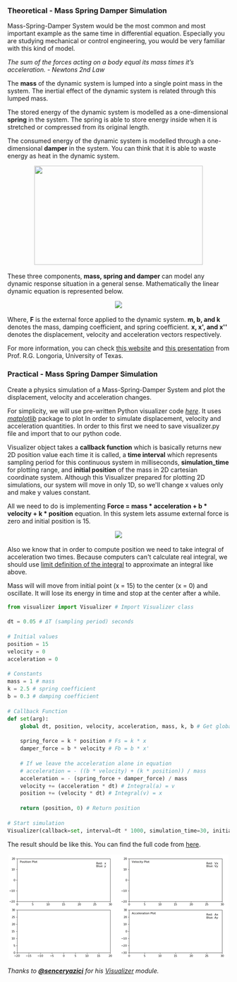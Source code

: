 ### Theoretical - Mass Spring Damper Simulation

Mass-Spring-Damper System would be the most common and most important example as the same time in differential equation. Especially you are studying mechanical or control engineering, you would be very familiar with this kind of model.

_The sum of the forces acting on a body equal its mass times it’s acceleration. - Newtons 2nd Law_

The **mass** of the dynamic system is lumped into a single point mass in the system. The inertial effect of the dynamic system is related through this lumped mass.

The stored energy of the dynamic system is modelled as a one-dimensional **spring** in the system. The spring is able to store energy inside when it is stretched or compressed from its original length.

The consumed energy of the dynamic system is modelled through a one-dimensional **damper** in the system. You can think that it is able to waste energy as heat in the dynamic system.

<p align="center">
  <img src="https://upload.wikimedia.org/wikipedia/commons/4/4a/Mass-Spring-Damper.png" width="382" height="224">
</p>

These three components, **mass, spring and damper** can model any dynamic response situation in a general sense. Mathematically the linear dynamic equation is represented below.

<p align="center">
  <img src="http://bodetechnics.com/wp-content/uploads/2018/01/free_body_diagram_short_form.jpg">
</p>

Where, **F** is the external force applied to the dynamic system. **m, b, and k** denotes the mass, damping coefficient, and spring coefficient. **x, x', and x''** denotes the displacement, velocity and acceleration vectors respectively.

For more information, you can check [this website](http://www.sharetechnote.com/html/DE_Modeling_Example_SpringMass.html) and [this presentation](www.sharetechnote.com/html/DE_Modeling_Example_SpringMass.html) from Prof. R.G. Longoria, University of Texas.

### Practical - Mass Spring Damper Simulation

Create a physics simulation of a Mass-Spring-Damper System and plot the displacement, velocity and acceleration changes.

For simplicity, we will use pre-written Python visualizer code *[here](materials/mass-spring-damper-simulation)*. It uses _[matplotlib](https://matplotlib.org/)_ package to plot In order to simulate displacement, velocity and acceleration quantities. In order to this first we need to save visualizer.py file and import that to our python code.

Visualizer object takes a **callback function** which is basically returns new 2D position value each time it is called, a **time interval** which represents sampling period for this continuous system in milliseconds, **simulation_time** for plotting range, and **initial position** of the mass in 2D cartesian coordinate system. Although this Visualizer prepared for plotting 2D simulations, our system will move in only 1D, so we'll change x values only and make y values constant.

All we need to do is implementing **Force = mass * acceleration + b * velocity + k * position** equation. In this system lets assume external force is zero and initial position is 15.

<p align="center">
  <img src="https://cdn.kastatic.org/ka-perseus-images/6a38c2127e4ea04fadf58c016b81d19a4a46d5c0.gif">
</p>

Also we know that in order to compute position we need to take integral of acceleration two times. Because computers can't calculate real integral, we should use [limit definition of the integral](https://www.khanacademy.org/math/ap-calculus-ab/ab-integration-new/ab-6-3/a/definite-integral-as-the-limit-of-a-riemann-sum) to approximate an integral like above.

Mass will will move from initial point (x = 15) to the center (x = 0) and oscillate. It will lose its energy in time and stop at the center after a while.


```python
from visualizer import Visualizer # Import Visualizer class

dt = 0.05 # ΔT (sampling period) seconds

# Initial values
position = 15
velocity = 0
acceleration = 0

# Constants
mass = 1 # mass
k = 2.5 # spring coefficient
b = 0.3 # damping coefficient

# Callback Function
def set(arg):
    global dt, position, velocity, acceleration, mass, k, b # Get global variables

    spring_force = k * position # Fs = k * x
    damper_force = b * velocity # Fb = b * x'

    # If we leave the acceleration alone in equation
    # acceleration = - ((b * velocity) + (k * position)) / mass
    acceleration = - (spring_force + damper_force) / mass
    velocity += (acceleration * dt) # Integral(a) = v
    position += (velocity * dt) # Integral(v) = x

    return (position, 0) # Return position

# Start simulation
Visualizer(callback=set, interval=dt * 1000, simulation_time=30, initial=(position, 0, velocity, 0, acceleration, 0))
```

The result should be like this. You can find the full code from [here](materials/mass-spring-damper-simulation/demo.py).

<p align="center">
  <img src="https://github.com/enesdemirag/enesdemirag.github.io/raw/master/_posts/images/msd-simulation.gif">
</p>

_Thanks to **[@senceryazici](https://github.com/senceryazici)** for his *[Visualizer](materials/mass-spring-damper-simulation/visualizer.py)* module._
